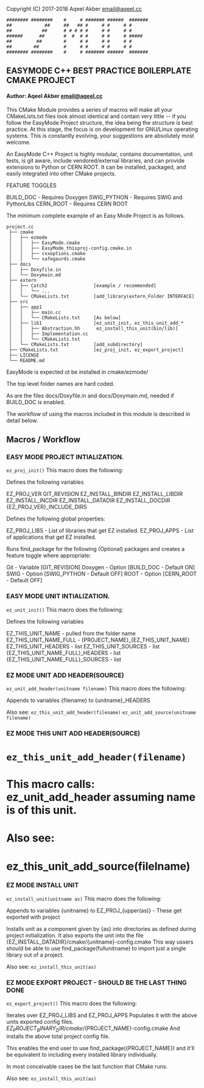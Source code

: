 Copyright (C) 2017-2018 Aqeel Akber <email@aqeel.cc>
```
######## ########    #     # ####### ######  ####### 
##            ##     ##   ## #     # #     # #       
##           ##      # # # # #     # #     # #       
######      ##       #  #  # #     # #     # #####   
##         ##        #     # #     # #     # #       
##        ##         #     # #     # #     # #       
######## ########    #     # ####### ######  ####### 
```

## EASYMODE C++ BEST PRACTICE BOILERPLATE CMAKE PROJECT 
#### Author: Aqeel Akber <email@aqeel.cc>

This CMake Module provides a series of macros will make all your
CMakeLists.txt files look almost identical and contain very little
-- if you follow the EasyMode Project structure, the idea being the
structure is best practice.  At this stage, the focus is on
development for GNU/Linux operating systems. This is constantly
evolving, your suggestions are absolutely most welcome.

An EasyMode C++ Project is highly modular, contains documentation,
unit tests, is git aware, include vendored/external libraries, and
can provide extensions to Python or CERN ROOT. It can be installed,
packaged, and easily integrated into other CMake projects.

FEATURE TOGGLES

  BUILD_DOC    - Requires Doxygen
  SWIG_PYTHON  - Requires SWIG and PythonLibs
  CERN_ROOT    - Requires CERN ROOT

The minimum complete example of an Easy Mode Project is as follows.

```
project.cc
 ├── cmake
 │   ├── ezmode
 │   │   ├── EasyMode.cmake
 │   │   ├── EasyMode_thisproj-config.cmake.in
 │   │   ├── cxxoptions.cmake
 │   │   └── safegaurds.cmake
 ├── docs 
 │   ├── Doxyfile.in 
 │   └── Doxymain.md
 ├── extern
 │   ├── Catch2                 [example / recommended]
 │   │   └── ...
 │   └── CMakeLists.txt         [add_library(extern_Folder INTERFACE]
 ├── src
 │   ├── app1
 │   │   ├── main.cc
 │   │   └── CMakeLists.txt     [As below]
 │   ├── lib1                   [ez_unit_init, ez_this_unit_add_*
 │   │   ├── Abstraction.hh      ez_install_this_unit(bin/lib)]
 │   │   ├── Implementation.cc    
 │   │   └── CMakeLists.txt       
 │   └── CMakeLists.txt         [add_subdirectory]
 ├── CMakeLists.txt             [ez_proj_init, ez_export_project]
 ├── LICENSE
 └── README.md
```

EasyMode is expected ot be installed in cmake/ezmode/

The top level folder names are hard coded.

As are the files docs/Doxyfile.in and docs/Doxymain.md, needed if
BUILD_DOC is enabled.

The workflow of using the macros included in this module is
described in detail below.

## Macros / Workflow
### EASY MODE PROJECT INTIALIZATION.
```ez_proj_init()```
This macro does the following:

Defines the following variables

  EZ_PROJ_VER
  GIT_REVISION
  EZ_INSTALL_BINDIR
  EZ_INSTALL_LIBDIR
  EZ_INSTALL_INCDIR
  EZ_INSTALL_DATADIR
  EZ_INSTALL_DOCDIR
 {EZ_PROJ_VER}_INCLUDE_DIRS

Defines the following global properties:

  EZ_PROJ_LIBS - List of libraries that get EZ installed.
  EZ_PROJ_APPS - List of applications that get  EZ installed.

Runs find_package for the following (Optional) packages and creates
a feature toggle where appropriate:

  Git     - Variable [GIT_REVISION]
  Doxygen - Option   [BUILD_DOC - Default ON]
  SWIG    - Option   [SWIG_PYTHON - Default OFF]
  ROOT    - Option   [CERN_ROOT - Default OFF]

### EASY MODE UNIT INTIALIZATION.
```ez_unit_init()```
This macro does the following:

Defines the following variables

  EZ_THIS_UNIT_NAME               - pulled from the folder name
  EZ_THIS_UNIT_NAME_FULL          - {PROJECT_NAME}_{EZ_THIS_UNIT_NAME}
  EZ_THIS_UNIT_HEADERS            - list
  EZ_THIS_UNIT_SOURCES            - list
 {EZ_THIS_UNIT_NAME_FULL}_HEADERS - list
 {EZ_THIS_UNIT_NAME_FULL}_SOURCES - list

### EZ MODE UNIT ADD HEADER(SOURCE)
```ez_unit_add_header(unitname filename)```
This macro does the following:

Appends to variables
 {filename} to {unitname}_HEADERS

Also see:
  ```ez_this_unit_add_header(filename)```
  ```ez_unit_add_source(unitname filename)```

### EZ MODE THIS UNIT ADD HEADER(SOURCE)
# ```ez_this_unit_add_header(filename)```
# This macro calls: ez_unit_add_header assuming name is of this unit.
#
# Also see:
#   ez_this_unit_add_source(filelname)

### EZ MODE INSTALL UNIT
```ez_install_unit(unitname as)```
This macro does the following:

Appends to variables
 {unitname} to EZ_PROJ_{upper(as)} - These get exported with project

Installs unit as a component given by {as} into directories as
defined during project initialization. It also exports the unit
into the file {EZ_INSTALL_DATADIR}/cmake/{unitname}-config.cmake
This way ussers should be able to use find_package(fullunitname)
to import just a single library out of a project.

Also see:
  ```ez_install_this_unit(as)```

### EZ MODE EXPORT PROJECT - SHOULD BE THE LAST THING DONE
```ez_export_project()```
This macro does the following:

Iterates over EZ_PROJ_LIBS and EZ_PROJ_APPS
Populates it with the above units exported config files.
${EZ_PROJECT_BINARY_DIR}/cmake/${PROJECT_NAME}-config.cmake
And installs the above total project config file.

This enables the end user to use find_package({PROJECT_NAME})
and it'll be equivalent to including every installed library
individually.

In most conceivable cases be the last function that CMake runs.

Also see:
  ```ez_install_this_unit(as)```
